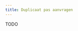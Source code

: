 ```yaml
---
title: Duplicaat pas aanvragen
---
```


TODO

<link-container>
<link-button link='{"name": "Welke licentie heb ik nodig?","url": "/licenties/licentie-tool"}'></link-button>
<link-button link='{"name": "Licentie aanvragen","url": "/licenties/licentie-aanvragen"}'></link-button>
</link-container>
